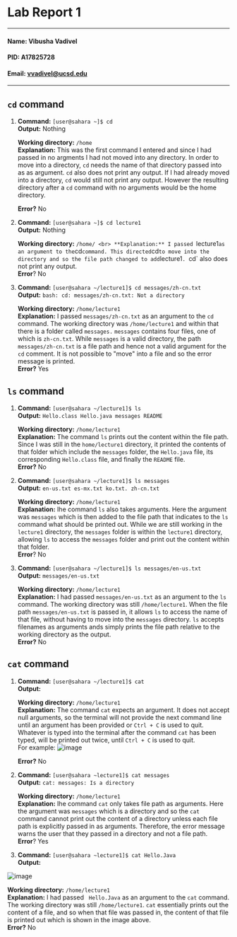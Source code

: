 # Lab Report 1
---
#### Name: Vibusha Vadivel 
#### PID: A17825728 
#### Email: vvadivel@ucsd.edu
---

## `cd` command

1. **Command:** `[user@sahara ~]$ cd` <br>
   **Output:** Nothing

   **Working directory:** `/home` <br>
   **Explanation:** This was the first command I entered and since I had passed in no argments I had not moved into any directory. In order to move into a directory, `cd` needs the name of that directory passed into as as argument. `cd` also does not print any output. If I had already moved into a directory, `cd` would still not print any output. However the resulting directory after a `cd` command with no arguments would be the home directory.
   
   **Error?** No

3. **Command:** `[user@sahara ~]$ cd lecture1` <br>
   **Output:** Nothing

   **Working directory:** `/home/ <br>
   **Explanation:** I passed `lecture1` as an argument to the `cd` command. This directed `cd` to move into the directory and so the file path changed to add `lecture1`. `cd` also does not print any output. <br>
   **Error**? No

4. **Command:** `[user@sahara ~/lecture1]$ cd messages/zh-cn.txt` <br>
   **Output:** `bash: cd: messages/zh-cn.txt: Not a directory`

   **Working directory:** `/home/lecture1` <br>
   **Explanation:** I passed `messages/zh-cn.txt` as an argument to the `cd` command. The working directory was `/home/lecture1` and within that there is a folder called `messages.` `messages` contains four files, one of which is `zh-cn.txt`. While `messages` is a valid directory, the path `messages/zh-cn.txt` is a file path and hence not a valid argument for the `cd` comment.  It is not possible to "move" into a file and so the error message is printed.  <br>
   **Error?** Yes

## `ls` command

1. **Command:** `[user@sahara ~/lecture1]$ ls` <br>
   **Output:** `Hello.class Hello.java messages README`

   **Working directory:** `/home/lecture1` <br>
   **Explanation:** The command `ls` prints out the content within the file path. Since I was still in the `home/lecture1` directory, it printed the contents of that folder which include the `messages` folder, the `Hello.java` file, its corresponding `Hello.class` file, and finally the `README` file. <br>
   **Error?** No

2. **Command:** `[user@sahara ~/lecture1]$ ls messages` <br>
   **Output:** `en-us.txt es-mx.txt ko.txt. zh-cn.txt`

   **Working directory:** `/home/lecture1` <br>
   **Explanation:** Ihe command `ls` also takes arguments. Here the argument was `messages` which is then added to the file path that indicates to the `ls` command what should be printed out. While we are still working in the `lecture1` directory, the `messages` folder is within the `lecture1` directory, allowing `ls` to access the `messages` folder and print out the content within that folder. <br>
   **Error**? No

3. **Command:** `[user@sahara ~/lecture1]$ ls messages/en-us.txt` <br>
   **Output:** `messages/en-us.txt`

   **Working directory:** `/home/lecture1` <br>
   **Explanation:** I had passed `messages/en-us.txt` as an argument to the `ls` command. The working directory was still `/home/lecture1`. When the file path `messages/en-us.txt` is passed in, it allows `ls` to access the name of that file, without having to move into the `messages` directory. `ls` accepts filenames as arguments ands simply prints the file path relative to the working directory as the output. <br>
   **Error?** No

## `cat` command

1. **Command:** `[user@sahara ~/lecture1]$ cat` <br>
   **Output:** `                     ` 

   **Working directory:** `/home/lecture1` <br>
   **Explanation:** The command `cat` expects an argument. It does not accept null arguments, so the terminal will not provide the next command line until an argument has been provided or `Ctrl + C` is used to quit. Whatever is typed into the terminal after the command `cat` has been typed, will be printed out twice, until `Ctrl + C` is used to quit. <br>
   For example:
   ![image](https://github.com/vibushavadivel/cse15l-lab-reports/assets/102670153/5c091e85-55b8-4e25-87ee-8c1475854897)

   **Error?** No

3. **Command:** `[user@sahara ~lecture1]$ cat messages` <br>
   **Output:** `cat: messages: Is a directory`

   **Working directory:** `/home/lecture1` <br>
   **Explanation:** Ihe command `cat` only takes file path as arguments. Here the argument was `messages` which is a directory and so the `cat` command cannot print out the content of a directory unless each file path is explicitly passed in as arguments. Therefore, the error message warns the user that they passed in a directory and not a file path.  
   **Error**? Yes

4. **Command:** `[user@sahara ~lecture1]$ cat Hello.Java` <br>
   **Output:** <br>

![image](https://github.com/vibushavadivel/cse15l-lab-reports/assets/102670153/2ab113f0-b744-4646-9ee1-aca19ef41769)

   **Working directory:** `/home/lecture1` <br>
   **Explanation:** I had passed ` Hello.Java` as an argument to the `cat` command. The working directory was still `/home/lecture1`. `cat` essentially prints out the content of a file, and so when that file was passed in, the content of that file is printed out which is shown in the image above. <br>
   **Error?** No
